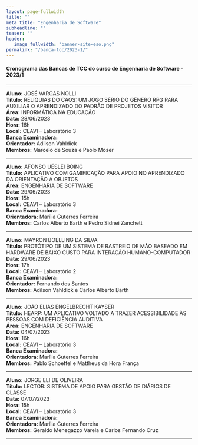 ```yaml
---
layout: page-fullwidth
title: ""
meta_title: "Engenharia de Software"
subheadline: ""
teaser: ""
header:
   image_fullwidth: "banner-site-eso.png"
permalink: "/banca-tcc/2023-1/"
---
```


#### **Cronograma das Bancas de TCC do curso de Engenharia de Software - 2023/1**

<hr>

**Aluno:** JOSÉ VARGAS NOLLI
<br>
**Título:** RELÍQUIAS DO CAOS: UM JOGO SÉRIO DO GÊNERO RPG PARA AUXILIAR O APRENDIZADO DO PADRÃO DE PROJETOS VISITOR
<br>
**Área:** INFORMÁTICA NA EDUCAÇÃO
<br>
**Data:** 28/06/2023
<br>
**Hora:** 16h
<br>
**Local:** CEAVI – Laboratório 3
<br>
**Banca Examinadora:**
<br>
**Orientador:** Adilson Vahldick
<br>
**Membros:** Marcelo de Souza e Paolo Moser

<hr>

**Aluno:** AFONSO UÉSLEI BÖING
<br>
**Título:** APLICATIVO COM GAMIFICAÇÃO PARA APOIO NO APRENDIZADO DA ORIENTAÇÃO A OBJETOS 
<br>
**Área:** ENGENHARIA DE SOFTWARE
<br>
**Data:** 29/06/2023
<br>
**Hora:** 15h
<br>
**Local:** CEAVI – Laboratório 3
<br>
**Banca Examinadora:**
<br>
**Orientadora:** Marília Guterres Ferreira
<br>
**Membros:** Carlos Alberto Barth e Pedro Sidnei Zanchett

<hr>

**Aluno:** MAYRON BOELLING DA SILVA
<br>
**Título:** PROTÓTIPO DE UM SISTEMA DE RASTREIO DE MÃO BASEADO EM HARDWARE DE BAIXO CUSTO PARA INTERAÇÃO HUMANO-COMPUTADOR
<br>
**Data:** 29/06/2023
<br>
**Hora:** 17h
<br>
**Local:** CEAVI – Laboratório 2
<br>
**Banca Examinadora:**
<br>
**Orientador:** Fernando dos Santos
<br>
**Membros:** Adilson Vahldick e Carlos Alberto Barth

<hr>

**Aluno:** JOÃO ELIAS ENGELBRECHT KAYSER
<br>
**Título:** HEARP: UM APLICATIVO VOLTADO A TRAZER ACESSIBILIDADE ÀS PESSOAS COM DEFICIÊNCIA AUDITIVA 
<br>
**Área:** ENGENHARIA DE SOFTWARE
<br>
**Data:** 04/07/2023
<br>
**Hora:** 16h
<br>
**Local:** CEAVI – Laboratório 3
<br>
**Banca Examinadora:**
<br>
**Orientadora:** Marília Guterres Ferreira
<br>
**Membros:** Pablo Schoeffel e Mattheus da Hora França

<hr>

**Aluno:** JORGE ELI DE OLIVEIRA
<br>
**Título:** LECTOR: SISTEMA DE APOIO PARA GESTÃO DE DIÁRIOS DE CLASSE
<br>
**Data:** 07/07/2023
<br>
**Hora:** 15h
<br>
**Local:** CEAVI – Laboratório 3
<br>
**Banca Examinadora:**
<br>
**Orientadora:** Marília Guterres Ferreira
<br>
**Membros:** Geraldo Menegazzo Varela e Carlos Fernando Cruz

<hr>